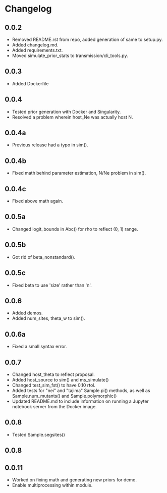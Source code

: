# Changelog

## 0.0.2

- Removed README.rst from repo, added generation of same to setup.py.
- Added changelog.md.
- Added requirements.txt.
- Moved simulate_prior_stats to transmission/cli_tools.py.

## 0.0.3

- Added Dockerfile

## 0.0.4

- Tested prior generation with Docker and Singularity.
- Resolved a problem wherein host_Ne was actually host N.

## 0.0.4a

- Previous release had a typo in sim().

## 0.0.4b

- Fixed math behind parameter estimation, N/Ne problem in sim().

## 0.0.4c

- Fixed above math again.

## 0.0.5a

- Changed logit_bounds in Abc() for rho to reflect (0, 1) range.

## 0.0.5b

- Got rid of beta_nonstandard().

## 0.0.5c

- Fixed beta to use 'size' rather than 'n'.

## 0.0.6

- Added demos.
- Added num_sites, theta_w to sim().

## 0.0.6a

- Fixed a small syntax error.

## 0.0.7

- Changed host_theta to reflect proposal.
- Added host_source to sim() and ms_simulate()
- Changed test_sim_fst() to have 0.10 rtol.
- Added tests for "nei" and "tajima" Sample.pi() methods, as well as
  Sample.num_mutants() and Sample.polymorphic()
- Updated README.md to include information on running a Jupyter notebook
  server from the Docker image.

## 0.0.8

- Tested Sample.segsites()

## 0.0.8

## 0.0.11

- Worked on fixing math and generating new priors for demo.
- Enable multiprocessing within module.
